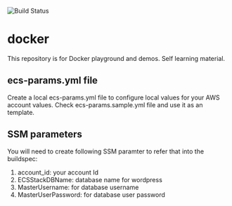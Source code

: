 ![Build Status](https://codebuild.ap-southeast-2.amazonaws.com/badges?uuid=eyJlbmNyeXB0ZWREYXRhIjoiNUVreWpTNHBDM2ZJaE53VEE1TFFCSyszbndtSkpqMEdIcDhScHZjZHhZTU9oR2hpMVRxakcxMnp6UENJN1c3enFoa1hLRnY2U1h0UFAvdHBqcFh5ejFzPSIsIml2UGFyYW1ldGVyU3BlYyI6IkVGcnlWVk1IV1hDK2czZUIiLCJtYXRlcmlhbFNldFNlcmlhbCI6MX0%3D&branch=master)


# docker

This repository is for Docker playground and demos. Self learning material.


## ecs-params.yml file
Create a local ecs-params.yml file to configure local values for your AWS account values.
Check ecs-params.sample.yml file and use it as an template.

## SSM parameters 
You will need to create following SSM paramter to refer that into the buildspec:
1. account_id: your account Id
2. ECSStackDBName: database name for wordpress
3. MasterUsername: for database username
4. MasterUserPassword: for database user password
